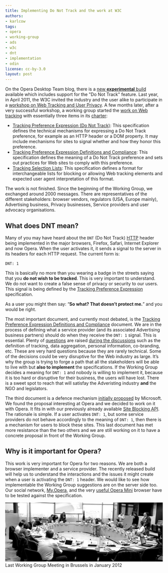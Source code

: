 ```yaml
---
title: Implementing Do Not Track and the work at W3C
authors:
- karlcow
tags:
- opera
- working-group
- ads
- w3c
- dnt
- implementation
- odin
license: cc-by-3.0
layout: post
---
```


<p>On the Opera Desktop Team blog, there is a <a href="http://my.opera.com/desktopteam/blog/2012/02/10/core-dnt-mail-themes">new <strong>experimental</strong> build</a> available which includes support for the &quot;Do Not Track&quot; feature. Last year, in April 2011, the W3C invited the industry and the user alike to participate in a <a href="http://www.w3.org/2011/track-privacy/">workshop on Web Tracking and User Privacy</a>. A few months later, after a very successful workshop, a working group started the <a href="http://www.w3.org/2011/tracking-protection/">work on Web tracking</a> with essentially three items in its <a href="http://www.w3.org/2011/tracking-protection/charter">charter</a>: </p>

<ul>
    <li><a href="http://www.w3.org/2011/tracking-protection/drafts/tracking-dnt.html">Tracking Preference Expression (Do Not Track)</a>: This specification defines the technical mechanisms for expressing a Do Not Track preference, for example as an HTTP header or a DOM property. It may include mechanisms for sites to signal whether and how they honor this preference.</li>
    <li><a href="http://www.w3.org/2011/tracking-protection/drafts/tracking-compliance.html">Tracking Preference Expression Definitions and Compliance</a>: This specification defines the meaning of a Do Not Track preference and sets out practices for Web sites to comply with this preference.</li>
    <li><a href="http://dvcs.w3.org/hg/tracking-protection/raw-file/tip/ED-tracking-tsl.html">Tracking Selection Lists</a>: This specification defines a format for interchangeable lists for blocking or allowing Web tracking elements and expected user agent interpretation of this format.</li>
</ul>

<p>The work is not finished. Since the beginning of the Working Group, we exchanged around 2000 messages. There are representatives of the different stakeholders: browser vendors, regulators (USA, Europe mainly), Advertising business, Privacy businesses, Service providers and user advocacy organisations.</p>

<h2 id="meaning">What does DNT mean?</h2>

<p>Many of you may have heard about the <code>DNT</code> (Do Not Track) <a href="http://dev.opera.com/articles/view/http-basic-introduction/">HTTP</a> header being implemented in the major browsers, Firefox, Safari, Internet Explorer and now Opera. When the user activates it, it sends a signal to the server in its headers for each HTTP request. The current form is:</p>

<pre><code>DNT: 1</code></pre>

<p>This is basically no more than you wearing a badge in the streets saying that you <strong>do not wish to be tracked</strong>. This is very important to understand. We do not want to create a false sense of privacy or security to our users. This signal is being defined by the <a href="http://www.w3.org/2011/tracking-protection/drafts/tracking-dnt.html">Tracking Preference Expression</a> specification. </p>

<p>As a user you might then say: &#8220;<strong>So what? That doesn&#8217;t protect me.</strong>&#8221; and you would be right.</p>

<p>The most important document, and currently most debated, is the <a href="http://www.w3.org/2011/tracking-protection/drafts/tracking-compliance.html">Tracking Preference Expression Definitions and Compliance</a> document. We are in the process of defining what a service provider (and its associated Advertising business partners) should do when they receive the <code>DNT: 1</code> signal. This is essential. Plenty of <a href="http://www.w3.org/2011/tracking-protection/track/">questions</a> are raised <a href="http://lists.w3.org/Archives/Public/public-tracking/">during the discussions</a> such as the definition of tracking, data aggregation, personal information, co-branding, etc. These are very hard questions because they are rarely technical. Some of the decisions could be very disruptive for the Web industry as large. It&#8217;s why the group is trying to forge a path that all the stakeholders will be able to live with but <strong>also to implement</strong> the specifications. If the Working Group decides a meaning for <code>DNT: 1</code> and nobody is willing to implement it, because it is too hard or disruptive for their business, the users will have lost. There is a sweet spot to reach that will satisfay the Adveristing industry <strong>and</strong> the NGO and legislators.</p>

<p>The third document is a defence mechanism <a href="http://www.w3.org/Submission/web-tracking-protection/">initially proposed</a> by Microsoft. We found the proposal interesting at Opera and we decided to work on it with Opera. It fits in with our previously already available <a href="http://dev.opera.com/articles/view/site-blocking-with-operas-url-filter-api/">Site Blocking API</a>. The rationale is simple. If a user activates <code>DNT: 1</code>, but some service providers do not behave accordingly to the meaning of <code>DNT: 1</code>, then there is a mechanism for users to block these sites. This last document has met more resistance than the two others and we are still working on it to have a concrete proposal in front of the Working Group.</p>

<h2 id="important">Why is it important for Opera?</h2>

<p>This work is very important for Opera for two reasons. We are both a browser implementer and a service provider. The recently released build will help us to understand the interactions and the issues it might create when a user is activating the <code>DNT: 1</code> header. We would like to see how implementable the Working Group suggestions are on the server side too. Our social network, <a href="http://my.opera.com/">My.Opera</a>, and the very <a href="http://www.opera.com/mobile/">useful Opera Mini</a> browser have to be tested against the specification.</p>

<span class='imgcenter'><img alt='' src='/blog/implementing-do-no-track-opera/dnt-wg-europe.jpg' /></span>
Last Working Group Meeting in Brussels in January 2012
